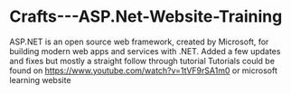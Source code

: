 # Crafts---ASP.Net-Website-Training
ASP.NET is an open source web framework, created by Microsoft, for building modern web apps and services with .NET.
Added a few updates and fixes but mostly a straight follow through tutorial
Tutorials could be found on https://www.youtube.com/watch?v=1tVF9rSA1m0 or microsoft learning website
